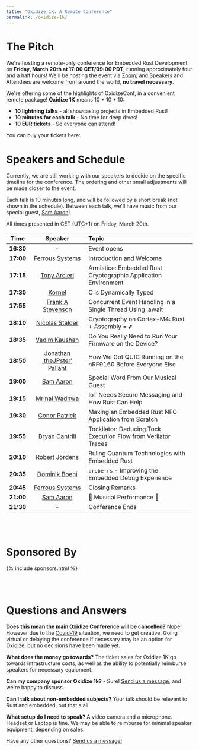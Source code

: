 ```yaml
---
title: "Oxidize 1K: A Remote Conference"
permalink: /oxidize-1k/
---
```

<script src='https://js.tito.io/v1' async></script>


# The Pitch

We're hosting a remote-only conference for Embedded Rust Development on **Friday, March 20th at 17:00 CET/09:00 PDT**, running approximately four and a half hours! We'll be hosting the event via [Zoom](https://zoom.us), and Speakers and Attendees are welcome from around the world, **no travel necessary**.

We're offering some of the highlights of OxidizeConf, in a convenient remote package! **Oxidize 1K** means 10 * 10 * 10:

* **10 lightning talks** - all showcasing projects in Embedded Rust!
* **10 minutes for each talk** - No time for deep dives!
* **10 EUR tickets** - So everyone can attend!

You can buy your tickets here:

<tito-widget event="ferrous-systems/oxidize-10-3"></tito-widget>

# Speakers and Schedule

Currently, we are still working with our speakers to decide on the specific timeline for the conference. The ordering and other small adjustments will be made closer to the event.

Each talk is 10 minutes long, and will be followed by a short break (not shown in the schedule). Between each talk, we'll have music from our special guest, [Sam Aaron]!

All times presented in CET (UTC+1) on Friday, March 20th.

| Time | Speaker | Topic |
| :--:  | :-----: | :---- |
| **16:30** | - | Event opens |
| **17:00** | [Ferrous Systems] | Introduction and Welcome |
| **17:15** | [Tony Arcieri] | Armistice: Embedded Rust Cryptographic Application Environment |
| **17:30** | [Kornel] | C is Dynamically Typed |
| **17:55** | [Frank A Stevenson] | Concurrent Event Handling in a Single Thread Using .await  |
| **18:10** | [Nicolas Stalder] | Cryptography on Cortex-M4: Rust + Assembly = 💕 |
| **18:35** | [Vadim Kaushan] | Do You Really Need to Run Your Firmware on the Device? |
| **18:50** | [Jonathan 'theJPster' Pallant] | How We Got QUIC Running on the nRF9160 Before Everyone Else |
| **19:00** | [Sam Aaron] | Special Word From Our Musical Guest |
| **19:15** | [Mrinal Wadhwa] | IoT Needs Secure Messaging and How Rust Can Help |
| **19:30** | [Conor Patrick] | Making an Embedded Rust NFC Application from Scratch |
| **19:55** | [Bryan Cantrill] | Tockilator: Deducing Tock Execution Flow from Verilator Traces |
| **20:10** | [Robert Jördens] | Ruling Quantum Technologies with Embedded Rust |
| **20:35** | [Dominik Boehi] | `probe-rs` - Improving the Embedded Debug Experience |
| **20:45** | [Ferrous Systems] | Closing Remarks |
| **21:00** | [Sam Aaron] | 🎵 Musical Performance 🎵 |
| **21:30** | - | Conference Ends |

[Tony Arcieri]: https://github.com/tarcieri
[Frank A Stevenson]: #speakers-and-schedule
[Kornel]: #speakers-and-schedule
[Nicolas Stalder]: https://github.com/nickray
[Vadim Kaushan]: https://github.com/disasm
[Jonathan 'theJPster' Pallant]: https://github.com/jonathanpallant
[Mrinal Wadhwa]: https://github.com/mrinalwadhwa
[Conor Patrick]: https://github.com/conorpp
[Dominik Boehi]: https://github.com/Tiwalun
[Bryan Cantrill]: https://github.com/bcantrill
[Robert Jördens]: https://github.com/jordens
[Ferrous Systems]: https://ferrous-systems.com
[Sam Aaron]: https://github.com/samaaron

<!--
    THESE ARE THE BREAKS - Add back if we have something interesting happening

| **17:25** | - | Short Break (5m) |
| **17:40** | - | Long Break (15m) |
| **18:05** | - | Short Break (5m) |
| **18:20** | - | Long Break (15m) |
| **18:45** | - | Short Break (5m) |
| **19:00** | - | Long Break (15m) |
| **19:25** | - | Short Break (5m) |
| **19:40** | - | Long Break (15m) |
| **20:05** | - | Short Break (5m) |
| **20:20** | - | Long Break (15m) |

-->

<br><br>

# Sponsored By

{% include sponsors.html %}

<br><br>

# Questions and Answers

**Does this mean the main Oxidize Conference will be cancelled?** Nope! However due to the [Covid-19](https://en.wikipedia.org/wiki/Coronavirus_disease_2019) situation, we need to get creative. Going virtual or delaying the conference if necessary may be an option for Oxidize, but no decisions have been made yet.

**What does the money go towards?** The ticket sales for Oxidize 1K go towards infrastructure costs, as well as the ability to potentially reimburse speakers for necessary equipment.

**Can my company sponsor Oxidize 1k?** - Sure! [Send us a message](mailto:oxidize@ferrous-systems.com), and we're happy to discuss.

**Can I talk about non-embedded subjects?** Your talk should be relevant to Rust and embedded, but that's all.

**What setup do I need to speak?** A video camera and a microphone. Headset or Laptop is fine. We may be able to reimburse for minimal speaker equipment, depending on sales.

Have any other questions? [Send us a message!](mailto:oxidize@ferrous-systems.com)
